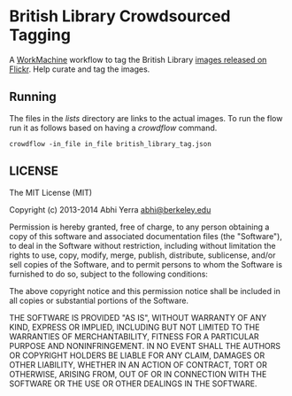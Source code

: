 # British Library Crowdsourced Tagging

A [WorkMachine](https://github.com/workmachine/workmachine/) workflow to
tag the British Library
[images released on Flickr](http://www.flickr.com/photos/britishlibrary/). Help
curate and tag the images.

## Running

The files in the *lists* directory are links to the actual images. To
run the flow run it as follows based on having a _crowdflow_ command.

    crowdflow -in_file in_file british_library_tag.json

## LICENSE

The MIT License (MIT)

Copyright (c) 2013-2014 Abhi Yerra <abhi@berkeley.edu>

Permission is hereby granted, free of charge, to any person obtaining a copy of
this software and associated documentation files (the "Software"), to deal in
the Software without restriction, including without limitation the rights to
use, copy, modify, merge, publish, distribute, sublicense, and/or sell copies of
the Software, and to permit persons to whom the Software is furnished to do so,
subject to the following conditions:

The above copyright notice and this permission notice shall be included in all
copies or substantial portions of the Software.

THE SOFTWARE IS PROVIDED "AS IS", WITHOUT WARRANTY OF ANY KIND, EXPRESS OR
IMPLIED, INCLUDING BUT NOT LIMITED TO THE WARRANTIES OF MERCHANTABILITY, FITNESS
FOR A PARTICULAR PURPOSE AND NONINFRINGEMENT. IN NO EVENT SHALL THE AUTHORS OR
COPYRIGHT HOLDERS BE LIABLE FOR ANY CLAIM, DAMAGES OR OTHER LIABILITY, WHETHER
IN AN ACTION OF CONTRACT, TORT OR OTHERWISE, ARISING FROM, OUT OF OR IN
CONNECTION WITH THE SOFTWARE OR THE USE OR OTHER DEALINGS IN THE SOFTWARE.
